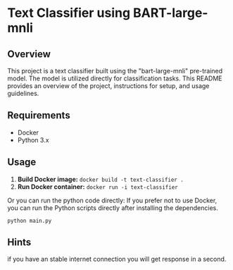 # Text Classifier using BART-large-mnli

## Overview

This project is a text classifier built using the "bart-large-mnli" pre-trained model. The model is utilized directly for classification tasks. This README provides an overview of the project, instructions for setup, and usage guidelines.

## Requirements

- Docker
- Python 3.x

## Usage
1. **Build Docker image:**
```docker build -t text-classifier . ```
2. **Run Docker container:**
``` docker run -i text-classifier ```

Or you can run the python code directly:
If you prefer not to use Docker, you can run the Python scripts directly after installing the dependencies.

``` python main.py ```

## Hints
if you have an stable internet connection you will get response in a second.
